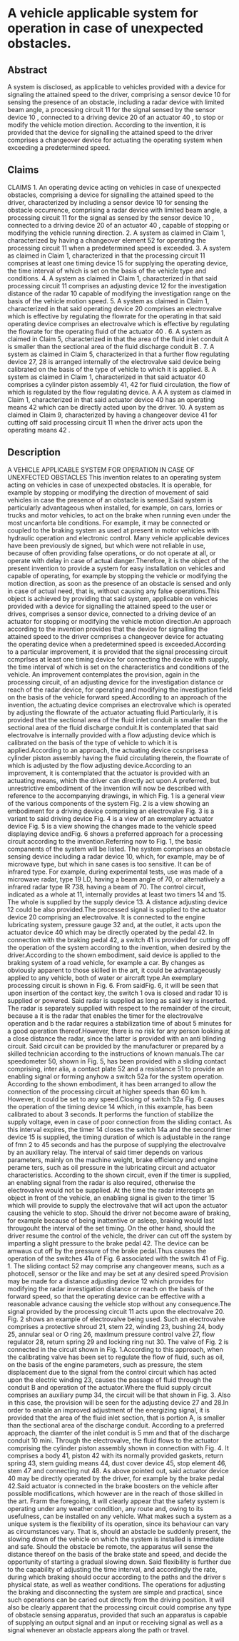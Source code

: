 # A vehicle applicable system for operation in case of unexpected obstacles.

## Abstract
A system is disclosed, as applicable to vehicles provided with a device for signaling the attained speed to the driver, comprising a sensor device 10 for sensing the presence of an obstacle, including a radar device with limited beam angle, a processing circuit 11 for the signal sensed by the sensor device 10 , connected to a driving device 20 of an actuator 40 , to stop or modify the vehicle motion direction. According to the invention, it is provided that the device for signalling the attained speed to the driver comprises a changeover device for actuating the operating system when exceeding a predetermined speed.

## Claims
CLAIMS 1. An operating device acting on vehicles in case of unexpected obstacles, comprising a device for signalling the attained speed to the driver, characterized by including a sensor device 10 for sensing the obstacle occurrence, comprising a radar device with limited beam angle, a processing circuit 11 for the signal as sensed by the sensor device 10 , connected to a driving device 20 of an actuator 40 , capable of stopping or modifying the vehicle running direction. 2. A system as claimed in Claim 1, characterized by having a changeover element 52 for operating the processing circuit 11 when a predetermined speed is exceeded. 3. A system as claimed in Claim 1, characterized in that the processing circuit 11 comprises at least one timing device 15 for supplying the operating device, the time interval of which is set on the basis of the vehicle type and conditions. 4. A system as claimed in Claim 1, characterized in that said processing circuit 11 comprises an adjusting device 12 for the investigation distance of the radar 10 capable of modifying the investigation range on the basis of the vehicle motion speed. 5. A system as claimed in Claim 1, characterized in that said operating device 20 comprises an electrovalve which is effective by regulating the flowrate for the operating in that said operating device comprises an electrovalve which is effective by regulating the flowrate for the operating fluid of the actuator 40 . 6. A system as claimed in Claim 5, characterized in that the area of the fluid inlet conduit A is smaller than the sectional area of the fluid discharge conduit B . 7. A system as claimed in Claim 5, characterized in that a further flow regulating device 27, 28 is arranged internally of the electrovalve said device being calibrated on the basis of the type of vehicle to which it is applied. 8. A system as claimed in Claim 1, characterized in that said actuator 40 comprises a cylinder piston assembly 41, 42 for fluid circulation, the flow of which is regulated by the flow regulating device. A A A system as claimed in Claim 1, characterized in that said actuator device 40 has an operating means 42 which can be directly acted upon by the driver. 10. A system as claimed in Claim 9, characterized by having a changeover device 41 for cutting off said processing circuit 11 when the driver acts upon the operating means 42 .

## Description
A VEHICLE APPLICABLE SYSTEM FOR OPERATION IN CASE OF UNEXFECTED OBSTACLES This invention relates to an operating system acting on vehicles in case of unexpected obstacles. It is operable, for example by stopping or modifying the direction of movement of said vehicles in case the presence of an obstacle is sensed.Said system is particularly advantageous when installed, for example, on cars, lorries or trucks and motor vehicles, to act on the brake when running even under the most uncanforta ble conditions. For example, it may be connected or coupled to the braking system as used at present in motor vehicles with hydraulic operation and electronic control. Many vehicle applicable devices have been previously de signed, but which were not reliable in use, because of often providing false operations, or do not operate at all, or operate with delay in case of actual danger.Therefore, it is the object of the present invention to provide a system for easy installation on vehicles and capable of operating, for example by stopping the vehicle or modifying the motion direction, as soon as the presence of an obstacle is sensed and only in case of actual need, that is, without causing any false operations.This object is achieved by providing that said system, applicable on vehicles provided with a device for signalling the attained speed to the user or drives, comprises a sensor device, connected to a driving device of an actuator for stopping or modifying the vehicle motion direction.An approach according to the invention provides that the device for signalling the attained speed to the driver ccmprises a changeover device for actuating the operating device when a predetermined speed is exceeded.According to a particular improvement, it is provided that the signal processing circuit ccmprlses at least one timing device for connecting the device with supply, the time interval of which is set on the characteristics and conditions of the vehicle. An improvement contemplates the provision, again in the processing circuit, of an adjusting device for the investigation distance or reach of the radar device, for operating and modifying the investigation field on the basis of the vehicle forward speed.According to an approach of the invention, the actuating device comprises an electrovalve which is operated by adjusting the flowrate of the actuator actuating fluid.Particularly, it is provided that the sectional area of the fluid inlet conduit is smaller than the sectional area of the fluid discharge conduit.It is contemplated that said electrovalve is internally provided with a flow adjusting device which is calibrated on the basis of the type of vehicle to which it is applied.According to an approach, the actuating device ccsnprisesa cylinder piston assembly having the fluid circulating therein, the flowrate of which is adjusted by the flow adjusting device.According to an improvement, it is contemplated that the actuator is provided with an actuating means, which the driver can directly act upon.A preferred, but unrestrictive embodiment of the invention will now be described with reference to the accompanying drawings, in which Fig. 1 is a general view of the various components of the system Fig. 2 is a view showing an embodiment for a driving device comprising an electrovalve Fig. 3 is a variant to said driving device Fig. 4 is a view of an exemplary actuator device Fig. 5 is a view showing the changes made to the vehicle speed displaying device andFig. 6 shows a preferred approach for a processing circuit according to the invention.Referring now to Fig. 1, the basic companents of the system will be listed. The system comprises an obstacle sensing device including a radar device 10, which, for example, may be of microwave type, but which in sane cases is too sensitive. It can be of infrared type. For example, during experimental tests, use was made of a microwave radar, type 19 LD, having a beam angle of 70, or alternatively a infrared radar type IR 738, having a beam of 70. The control circuit, indicated as a whole at 11, internally provides at least two timers 14 and 15. The whole is supplied by the supply device 13. A distance adjusting device 12 could be also provided.The processed signal is supplied to the actuator device 20 comprising an electrovalve. It is connected to the engine lubricating system, pressure gauge 32 and, at the outlet, it acts upon the actuator device 40 which may be directly operated by the pedal 42. In connection with the braking pedal 42, a switch 41 is provided for cutting off the operation of the system according to the invention, when desired by the driver.According to the shown embodiment, said device is applied to the braking system of a road vehicle, for example a car. By changes as obviously apparent to those skilled in the art, it could be advantageously applied to any vehicle, both of water or aircraft type.An exemplary processing circuit is shown in Fig. 6. From saidFig. 6, it will be seen that upon insertion of the contact key, the switch 1 ova is closed and radar 10 is supplied or powered. Said radar is supplied as long as said key is inserted. The radar is separately supplied with respect to the remainder of the circuit, because a it is the radar that enables the timer for the electrovalve operation and b the radar requires a stabilization time of about 5 minutes for a good operation thereof.However, there is no risk for any person looking at a close distance the radar, since the latter is provided with an anti blinding circuit. Said circuit can be provided by the manufacturer or prepared by a skilled technician according to the instructions of known manuals.The car speedometer 50, shown in Fig. 5, has been provided with a sliding contact comprising, inter alia, a contact plate 52 and a resistance 51 to provide an enabling signal or forming anyhow a switch 52a for the system operation. According to the shown embodiment, it has been arranged to allow the connection of the processing circuit at higher speeds than 60 km h. However, it could be set to any speed.Closing of switch 52a Fig. 6 causes the operation of the timing device 14 which, in this example, has been calibrated to about 3 seconds. It performs the function of stabilize the supply voltage, even in case of poor connection from the sliding contact. As this interval expires, the timer 14 closes the switch 14a and the second timer device 15 is supplied, the timing duration of which is adjustable in the range of fmn 2 to 45 seconds and has the purpose of supplying the electrovalve by an auxiliary relay. The interval of said timer depends on various parameters, mainly on the machine weight, brake efficiency and engine perame ters, such as oil pressure in the lubricating circuit and actuator characteristics. According to the shown circuit, even if the timer is supplied, an enabling signal from the radar is also required, otherwise the electrovalve would not be supplied. At the time the radar intercepts an object in front of the vehicle, an enabling signal is given to the timer 15 which will provide to supply the electrovalve that will act upon the actuator causing the vehicle to stop. Should the driver not become aware of braking, for example because of being inattentive or asleep, braking would last througouht the interval of the set timing. On the other hand, should the driver resume the control of the vehicle, the driver can cut off the system by imparting a slight pressure to the brake pedal 42. The device can be amwaus cut off by the pressure of the brake pedal.Thus causes the operation of the switches 41a of Fig. 6 associated with the switch 41 of Fig. 1. The sliding contact 52 may comprise any changeover means, such as a photocell, sensor or the like and may be set at any desired speed.Provision may be made for a distance adjusting device 12 which provides for modifying the radar investigation distance or reach on the basis of the forward speed, so that the operating device can be effective with a reasonable advance causing the vehicle stop without any consequence.The signal provided by the processing circuit 11 acts upon the electrovalve 20. Fig. 2 shows an example of electrovalve being used. Such an electrovalve comprises a protective shroud 21, stem 22, winding 23, bushing 24, body 25, annular seal or O ring 26, maxImum pressure control valve 27, flow regulator 28, return spring 29 and locking ring nut 30. The valve of Fig. 2 is connected in the circuit shown in Fig. 1.According to this approach, when the calibrating valve has been set to regulate the flow of fluid, such as oil, on the basis of the engine parameters, such as pressure, the stem displacement due to the signal from the control circuit which has acted upon the electric winding 23, causes the passage of fluid through the conduit B and operation of the actuator.Where the fluid supply circuit comprises an auxiliary pump 34, the circuit will be that shown in Fig. 3. Also in this case, the provision will be seen for the adjusting device 27 and 28.In order to enable an improved adjustment of the energizing signal, it is provided that the area of the fluid inlet section, that is portion A, is smaller than the sectional area of the discharge conduit. According to a preferred approach, the diamter of the inlet conduit is 5 mm and that of the discharge conduit 10 mini. Through the electrovalve, the fluid flows to the actuator comprising the cylinder piston assembly shown in connection with Fig. 4. It comprises a body 41, piston 42 with its normally provided gaskets, return spring 43, stem guiding means 44, dust cover device 45, stop element 46, stem 47 and connecting nut 48. As above pointed out, said actuator device 40 may be directly operated by the driver, for example by the brake pedal 42.Said actuator is connected in the brake boosters on the vehicle after possible modifications, which however are in the reach of those skilled in the art. Frarm the foregoing, it will clearly appear that the safety system is operating under any weather condition, any route and, owing to its usefulness, can be installed on any vehicle. What makes such a system as a unique system is the flexibility of its operation, since its behaviour can vary as circumstances vary. That is, should an abstacle be suddenly present, the slowing down of the vehicle on which the system is installed is immediate and safe. Should the obstacle be remote, the apparatus will sense the distance thereof on the basis of the brake state and speed, and decide the opportunity of starting a gradual slowing down. Said flexibility is further due to the capability of adjusting the time interval, and accordingly the rate, during which braking should occur according to the paths and the driver s physical state, as well as weather conditions. The operations for adjusting the braking and disconnecting the system are simple and practical, since such operations can be caried out directly from the driving position. It will also be clearly apparent that the processing circuit could comprise any type of obstacle sensing apparatus, provided that such an apparatus is capable of supplying an output signal and an input or receiving signal as well as a signal whenever an obstacle appears along the path or travel.